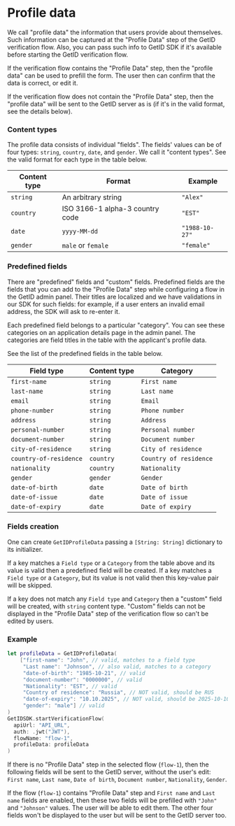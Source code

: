 # Profile data

We call "profile data" the information that users provide about themselves. Such information can be captured at the "Profile Data" step of the GetID verification flow. Also, you can pass such info to GetID SDK if it's available before starting the GetID verification flow. 

If the verification flow contains the "Profile Data" step, then the "profile data" can be used to prefill the form. The user then can confirm that the data is correct, or edit it.

If the verification flow does not contain the "Profile Data" step, then the "profile data" will be sent to the GetID server as is (if it's in the valid format, see the details below).

### Content types

The profile data consists of individual "fields". The fields' values can be of four types: `string`, `country`, `date`, and `gender`. We call it "content types". See the valid format for each type in the table below.

| Content type | Format | Example |
| ----- | ----- | ----- |
| `string` | An arbitrary string | `"Alex"` |
| `country` | ISO 3166-1 alpha-3 country code | `"EST"` |
| `date` | `yyyy-MM-dd` | `"1988-10-27"` |
| `gender` | `male` or `female` | `"female"` |

### Predefined fields

There are "predefined" fields and "custom" fields. Predefined fields are the fields that you can add to the "Profile Data" step while configuring a flow in the GetID admin panel. Their titles are localized and we have validations in our SDK for such fields: for example, if a user enters an invalid email address, the SDK will ask to re-enter it.

Each predefined field belongs to a particular "category". You can see these categories on an application details page in the admin panel. The categories are field titles in the table with the applicant's profile data.

See the list of the predefined fields in the table below.

| Field type | Content type | Category |
| ----- | ----- | ----- |
| `first-name` | `string` | `First name` |
| `last-name` | `string` | `Last name` |
| `email` | `string` | `Email` |
| `phone-number` | `string` | `Phone number` |
| `address` | `string` | `Address` |
| `personal-number` | `string` | `Personal number` |
| `document-number` | `string` | `Document number` |
| `city-of-residence` | `string` | `City of residence` |
| `country-of-residence` | `country` | `Country of residence` |
| `nationality` | `country` | `Nationality` |
| `gender` | `gender` | `Gender` |
| `date-of-birth` | `date` | `Date of birth` |
| `date-of-issue` | `date` | `Date of issue` |
| `date-of-expiry` | `date` | `Date of expiry` |

### Fields creation

One can create `GetIDProfileData` passing a `[String: String]` dictionary to its initializer. 

If a key matches a `Field type` or a `Category` from the table above and its value is valid then a predefined field will be created. If a key matches a `Field type` or a `Category`, but its value is not valid then this key-value pair will be skipped. 

If a key does not match any `Field type` and `Category` then a "custom" field will be created, with `string` content type. "Custom" fields can not be displayed in the "Profile Data" step of the verification flow so can't be edited by users.

### Example

```swift
let profileData = GetIDProfileData(
    ["first-name": "John", // valid, matches to a field type
     "Last name": "Johnson", // also valid, matches to a category
     "date-of-birth": "1985-10-21", // valid
     "document-number": "0000000", // valid
     "Nationality": "EST", // valid
     "Country of residence": "Russia", // NOT valid, should be RUS
     "date-of-expiry": "10.10.2025", // NOT valid, should be 2025-10-10
     "gender": "male"] // valid
)
GetIDSDK.startVerificationFlow(
  apiUrl: "API_URL",
  auth: .jwt("JWT"),
  flowName: "flow-1",
  profileData: profileData
)
```
If there is no "Profile Data" step in the selected flow (`flow-1`), then the following fields will be sent to the GetID server, without the user's edit: `First name`, `Last name`, `Date of birth`, `Document number`, `Nationality`, `Gender`.

If the flow (`flow-1`) contains "Profile Data" step and `First name` and `Last name` fields are enabled, then these two fields will be prefilled with `"John"` and `"Johnson"` values. The user will be able to edit them. The other four fields won't be displayed to the user but will be sent to the GetID server too.